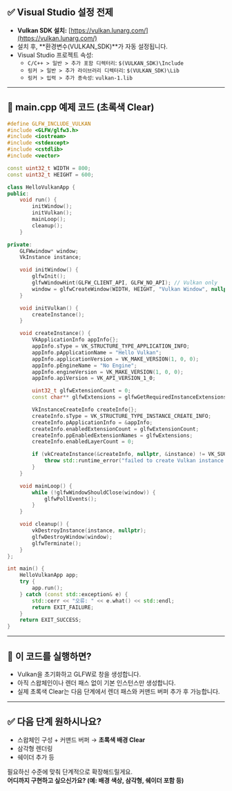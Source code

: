 ## ✅ Visual Studio 설정 전제
- **Vulkan SDK 설치:** [https://vulkan.lunarg.com/](https://vulkan.lunarg.com/)
- 설치 후, **환경변수(VULKAN_SDK)**가 자동 설정됩니다.
- Visual Studio 프로젝트 속성:
  - `C/C++ > 일반 > 추가 포함 디렉터리`: `$(VULKAN_SDK)\Include`
  - `링커 > 일반 > 추가 라이브러리 디렉터리`: `$(VULKAN_SDK)\Lib`
  - `링커 > 입력 > 추가 종속성`: `vulkan-1.lib`

---

## 🧾 main.cpp 예제 코드 (초록색 Clear)

```cpp
#define GLFW_INCLUDE_VULKAN
#include <GLFW/glfw3.h>
#include <iostream>
#include <stdexcept>
#include <cstdlib>
#include <vector>

const uint32_t WIDTH = 800;
const uint32_t HEIGHT = 600;

class HelloVulkanApp {
public:
    void run() {
        initWindow();
        initVulkan();
        mainLoop();
        cleanup();
    }

private:
    GLFWwindow* window;
    VkInstance instance;

    void initWindow() {
        glfwInit();
        glfwWindowHint(GLFW_CLIENT_API, GLFW_NO_API); // Vulkan only
        window = glfwCreateWindow(WIDTH, HEIGHT, "Vulkan Window", nullptr, nullptr);
    }

    void initVulkan() {
        createInstance();
    }

    void createInstance() {
        VkApplicationInfo appInfo{};
        appInfo.sType = VK_STRUCTURE_TYPE_APPLICATION_INFO;
        appInfo.pApplicationName = "Hello Vulkan";
        appInfo.applicationVersion = VK_MAKE_VERSION(1, 0, 0);
        appInfo.pEngineName = "No Engine";
        appInfo.engineVersion = VK_MAKE_VERSION(1, 0, 0);
        appInfo.apiVersion = VK_API_VERSION_1_0;

        uint32_t glfwExtensionCount = 0;
        const char** glfwExtensions = glfwGetRequiredInstanceExtensions(&glfwExtensionCount);

        VkInstanceCreateInfo createInfo{};
        createInfo.sType = VK_STRUCTURE_TYPE_INSTANCE_CREATE_INFO;
        createInfo.pApplicationInfo = &appInfo;
        createInfo.enabledExtensionCount = glfwExtensionCount;
        createInfo.ppEnabledExtensionNames = glfwExtensions;
        createInfo.enabledLayerCount = 0;

        if (vkCreateInstance(&createInfo, nullptr, &instance) != VK_SUCCESS) {
            throw std::runtime_error("failed to create Vulkan instance!");
        }
    }

    void mainLoop() {
        while (!glfwWindowShouldClose(window)) {
            glfwPollEvents();
        }
    }

    void cleanup() {
        vkDestroyInstance(instance, nullptr);
        glfwDestroyWindow(window);
        glfwTerminate();
    }
};

int main() {
    HelloVulkanApp app;
    try {
        app.run();
    } catch (const std::exception& e) {
        std::cerr << "오류: " << e.what() << std::endl;
        return EXIT_FAILURE;
    }
    return EXIT_SUCCESS;
}
```

---

## 🚀 이 코드를 실행하면?
- Vulkan을 초기화하고 GLFW로 창을 생성합니다.
- 아직 스왑체인이나 렌더 패스 없이 기본 인스턴스만 생성합니다.
- 실제 초록색 Clear는 다음 단계에서 렌더 패스와 커맨드 버퍼 추가 후 가능합니다.

---

## ✅ 다음 단계 원하시나요?
- 스왑체인 구성 + 커맨드 버퍼 → **초록색 배경 Clear**
- 삼각형 렌더링
- 쉐이더 추가 등

필요하신 수준에 맞춰 단계적으로 확장해드릴게요.  
**어디까지 구현하고 싶으신가요? (예: 배경 색상, 삼각형, 쉐이더 포함 등)**

